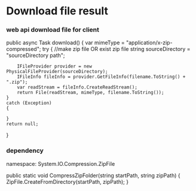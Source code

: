 # Download file result
### web api download file for client 

public async Task<FileResult> download()
{
    var mimeType = "application/x-zip-compressed";
    try
    {
        //make zip file OR exist zip file
        string sourceDirectory = "sourceDirectory path";
    
        IFileProvider provider = new PhysicalFileProvider(sourceDirectory);
        IFileInfo fileInfo = provider.GetFileInfo(filename.ToString() + ".zip");
        var readStream = fileInfo.CreateReadStream();
        return File(readStream, mimeType, filename.ToString());
    }
    catch (Exception)
    {

    }
    return null;
}


### dependency
namespace: System.IO.Compression.ZipFile

public static void CompressZipFolder(string startPath, string zipPath)
{
    ZipFile.CreateFromDirectory(startPath, zipPath);
}
